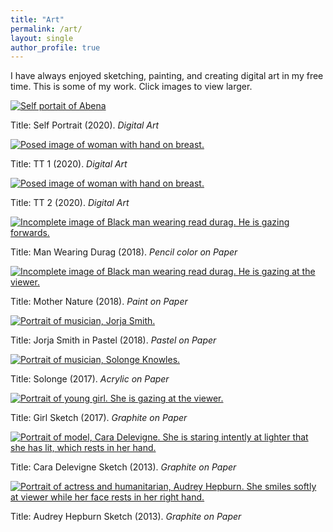 ```yaml
---
title: "Art"
permalink: /art/
layout: single
author_profile: true
---
```


I have always enjoyed sketching, painting, and creating digital art in my free time. This is some of my work.
Click images to view larger.

<div class="grid__wrapper">

  <div class="grid__item">
    <a href="/assets/images/art/abena_self_portrait.png">
      <img src="/assets/images/art/abena_self_portrait.png" alt="Self portait of Abena">
    </a>
    <p class="text-center">Title: Self Portrait (2020). <em>Digital Art</em></p>
  </div>

  <div class="grid__item">
    <a href="/assets/images/art/tt_art1.jpg">
      <img src="/assets/images/art/tt_art1.jpg" alt="Posed image of woman with hand on breast.">
    </a>
    <p class="text-center">Title: TT 1 (2020). <em>Digital Art</em></p>
  </div>

  <div class="grid__item">
    <a href="/assets/images/art/tt_art2.jpg">
      <img src="/assets/images/art/tt_art2.jpg" alt="Posed image of woman with hand on breast.">
    </a>
    <p class="text-center">Title: TT 2 (2020). <em>Digital Art</em></p>
  </div>

   <div class="grid__item">
    <a href="/assets/images/art/durag_art.jpeg">
      <img src="/assets/images/art/durag_art.jpeg" alt="Incomplete image of Black man wearing read durag. He is gazing forwards.">
    </a>
    <p class="text-center">Title: Man Wearing Durag (2018). <em> Pencil color on Paper</em></p>
  </div>

  <div class="grid__item">
    <a href="/assets/images/art/self_color.jpeg">
      <img src="/assets/images/art/self_color.jpeg" alt="Incomplete image of Black man wearing read durag. He is gazing at the viewer.">
    </a>
    <p class="text-center">Title: Mother Nature (2018). <em> Paint on Paper</em></p>
  </div>

<div class="grid__item">
    <a href="/assets/images/art/jorja.jpeg">
      <img src="/assets/images/art/jorja.jpeg" alt="Portrait of musician, Jorja Smith.">
    </a>
    <p class="text-center">Title: Jorja Smith in Pastel (2018). <em> Pastel on Paper</em></p>
  </div>

<div class="grid__item">
    <a href="/assets/images/art/solonge.jpeg">
      <img src="/assets/images/art/solonge.jpeg" alt="Portrait of musician, Solonge Knowles.">
    </a>
    <p class="text-center">Title: Solonge (2017). <em> Acrylic on Paper</em></p>
  </div>

  <div class="grid__item">
    <a href="/assets/images/art/girl_sketch.jpeg">
      <img src="/assets/images/art/girl_sketch.jpeg" alt="Portrait of young girl. She is gazing at the viewer.">
    </a>
    <p class="text-center">Title: Girl Sketch (2017). <em> Graphite on Paper</em></p>
  </div>

 <div class="grid__item">
    <a href="/assets/images/art/cara_del.jpeg">
      <img src="/assets/images/art/cara_del.jpeg" alt="Portrait of model, Cara Delevigne. She is staring intently at lighter that she has lit, which rests in her hand.">
    </a>
    <p class="text-center">Title: Cara Delevigne Sketch (2013). <em> Graphite on Paper</em></p>
  </div>

   <div class="grid__item">
    <a href="/assets/images/art/audrey_sketch.jpg">
      <img src="/assets/images/art/audrey_sketch.jpg" alt="Portrait of actress and humanitarian, Audrey Hepburn. She smiles softly at viewer while her face rests in her right hand.">
    </a>
    <p class="text-center">Title: Audrey Hepburn Sketch (2013). <em> Graphite on Paper</em></p>
  </div>


</div>
